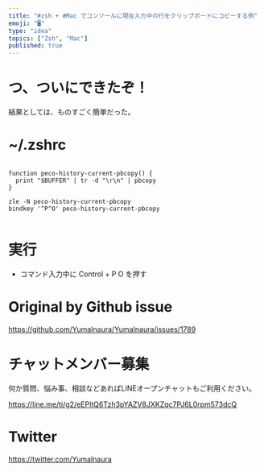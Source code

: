 ```yaml
---
title: "#zsh + #Mac でコンソールに現在入力中の行をクリップボードにコピーする例"
emoji: "🖥"
type: "idea"
topics: ["Zsh", "Mac"]
published: true
---
```


# つ、ついにできたぞ！

結果としては、ものすごく簡単だった。

# ~/.zshrc

```

function peco-history-current-pbcopy() {
  print "$BUFFER" | tr -d "\r\n" | pbcopy
}

zle -N peco-history-current-pbcopy
bindkey '^P^O' peco-history-current-pbcopy


```

# 実行

- コマンド入力中に Control + P O を押す


# Original by Github issue

https://github.com/YumaInaura/YumaInaura/issues/1789








<!-- Update From Qiita API -->

# チャットメンバー募集


何か質問、悩み事、相談などあればLINEオープンチャットもご利用ください。

https://line.me/ti/g2/eEPltQ6Tzh3pYAZV8JXKZqc7PJ6L0rpm573dcQ





# Twitter


https://twitter.com/YumaInaura


<!-- Update From Qiita API -->


